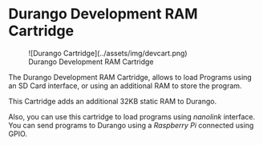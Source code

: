 # Durango Development RAM Cartridge

<figure markdown>
![Durango Cartridge](../assets/img/devcart.png)
<figcaption>Durango Development RAM Cartridge</figcaption>
</figure>

The Durango Development RAM Cartridge, allows to load Programs using an SD Card interface, or using an additional RAM to store the program.

This Cartridge adds an additional 32KB static RAM to Durango.

Also, you can use this cartridge to load programs using _nanolink_ interface. You can send programs to Durango using a _Raspberry Pi_ connected using GPIO.
